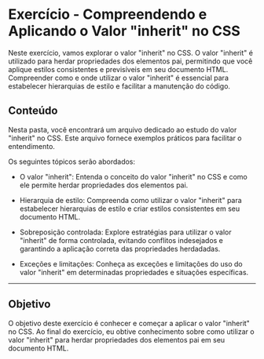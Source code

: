 # Exercício - Compreendendo e Aplicando o Valor "inherit" no CSS

Neste exercício, vamos explorar o valor "inherit" no CSS. O valor "inherit" é utilizado para herdar propriedades dos elementos pai, permitindo que você aplique estilos consistentes e previsíveis em seu documento HTML. Compreender como e onde utilizar o valor "inherit" é essencial para estabelecer hierarquias de estilo e facilitar a manutenção do código.

## Conteúdo

Nesta pasta, você encontrará um arquivo dedicado ao estudo do valor "inherit" no CSS. Este arquivo fornece exemplos práticos para facilitar o entendimento.

Os seguintes tópicos serão abordados:

- O valor "inherit": Entenda o conceito do valor "inherit" no CSS e como ele permite herdar propriedades dos elementos pai.

- Hierarquia de estilo: Compreenda como utilizar o valor "inherit" para estabelecer hierarquias de estilo e criar estilos consistentes em seu documento HTML.

- Sobreposição controlada: Explore estratégias para utilizar o valor "inherit" de forma controlada, evitando conflitos indesejados e garantindo a aplicação correta das propriedades herdadadas.

- Exceções e limitações: Conheça as exceções e limitações do uso do valor "inherit" em determinadas propriedades e situações específicas.

---

## Objetivo

O objetivo deste exercício é conhecer e começar a aplicar o valor "inherit" no CSS. Ao final do exercício, eu obtive conhecimento sobre como utilizar o valor "inherit" para herdar propriedades dos elementos pai em seu documento HTML.
